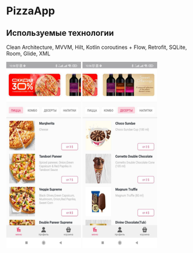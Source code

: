 # PizzaApp

## Используемые технологии

Clean Architecture, MVVM, Hilt, Kotlin coroutines + Flow, Retrofit, SQLite, Room, Glide, XML

<img src="https://raw.githubusercontent.com/Theend12345/testimg/main/pa/1.jpg" width="200" height="500"> <img src="https://raw.githubusercontent.com/Theend12345/testimg/main/pa/2.jpg" width="200" height="500">
